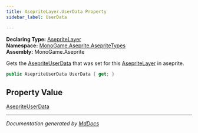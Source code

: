 ```yaml
---
title: AsepriteLayer.UserData Property
sidebar_label: UserData

---
```


**Declaring Type:** [AsepriteLayer](../)  
**Namespace:** [MonoGame.Aseprite.AsepriteTypes](../../)  
**Assembly:** MonoGame.Aseprite

Gets the [AsepriteUserData](../../AsepriteUserData/) that was set for this  [AsepriteLayer](../) in aseprite.

```csharp
public AsepriteUserData UserData { get; }
```

## Property Value

[AsepriteUserData](../../AsepriteUserData/)

___

*Documentation generated by [MdDocs](https://github.com/ap0llo/mddocs)*
